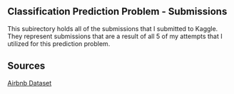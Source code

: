 ## Classification Prediction Problem - Submissions

This subirectory holds all of the submissions that I submitted to Kaggle. They represent submissions that are a result of all 5 of my attempts that I utilized for this prediction problem.

## Sources

[Airbnb Dataset](https://www.kaggle.com/competitions/classification-spring-2024-airbnb-super-host/data)